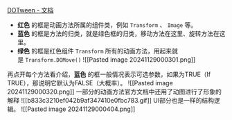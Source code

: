 [DOTween - 文档](https://dotween.demigiant.com/documentation.php)

- **红色** 的框是动画方法所属的组件类，例如 `Transform` 、 `Image` 等。
- **蓝色** 的框是方法的归类，就是绿色框的归类，移动方法在这里、旋转方法在这里。
- **绿色** 的框是红色组件 `Transform` 所有的动画方法，用起来就是 `Transform.DOMove()`
![[Pasted image 20241129000301.png]]

再点开每个方法看介绍，**蓝色** 的框一般情况表示可选参数，如果为TRUE（If TRUE），那说明它默认为FALSE（大概率）。
![[Pasted image 20241129000320.png]]
一部分的动画方法官方文档中还用了动图进行了形象的解释
![[b833c3210ef042b9af347410e0fbc783.gif]]
UI部分也是一样的结构逻辑。
![[Pasted image 20241129000404.png]]
